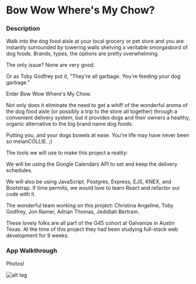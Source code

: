 # Bow Wow Where's My Chow?

### Description

Walk into the dog food aisle at your local grocery or pet store and you
are instantly surrounded by towering walls shelving a veritable smorgasbord of
dog foods. Brands, types, the options are pretty overwhelming.

The only issue? None are very good.

Or as Toby Godfrey put it, "They're all garbage. You're feeding your dog garbage."

Enter Bow Wow Where's My Chow.

Not only does it eliminate the need to get a whiff of the wonderful aroma of the
dog food aisle (or possibly a trip to the store all together) through a convenient
delivery system, but it provides dogs and their owners a healthy, organic alternative to the big brand name dog foods.

Putting you, and your dogs bowels at ease. You're life may have never been so
melanCOLLIE. ;)

The tools we will use to make this project a reality:

We will be using the Google Calendars API to set and keep the delivery schedules.

We will also be using JavaScript, Postgres, Express, EJS, KNEX, and Bootstrap. If
time permits, we would love to learn React and refactor our code with it.

The wonderful team working on this project:
Christina Angeline, Toby Godfrey, Jon Ramer, Adrian Thomas, Jedidiah Bertram.

These lovely folks are all part of the G45 cohort at Galvanize in Austin Texas.
At the time of this project they had been studying full-stack web development for
9 weeks.

### App Walkthrough





Photos!

![alt tag](https://thumb.ibb.co/cYHaRQ/IMG_6834.jpg)
